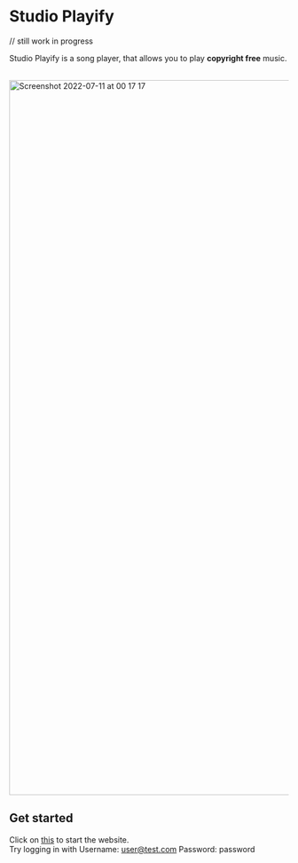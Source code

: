 # Studio Playify

// still work in progress

Studio Playify is a song player, that allows you to play **copyright free** music.

<br>

<img width="1287" alt="Screenshot 2022-07-11 at 00 17 17" src="https://user-images.githubusercontent.com/96595583/178163995-b380b27c-8abb-4aa5-89a3-534908e93656.png">

## Get started
Click on [this](https://studioplayify.vercel.app/signin) to start the website.
<br>
Try logging in with Username: user@test.com Password: password
